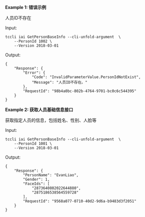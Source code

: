 **Example 1: 错误示例**

人员ID不存在

Input: 

```
tccli iai GetPersonBaseInfo --cli-unfold-argument  \
    --PersonId 1002 \
    --Version 2018-03-01
```

Output: 
```
{
    "Response": {
        "Error": {
            "Code": "InvalidParameterValue.PersonIdNotExist",
            "Message": "人员ID不存在。"
        },
        "RequestId": "98b4a0bc-802b-4764-9701-bc0c6c544395"
    }
}
```

**Example 2: 获取人员基础信息接口**

获取指定人员的信息，包括姓名、性别、人脸等

Input: 

```
tccli iai GetPersonBaseInfo --cli-unfold-argument  \
    --PersonId 1001 \
    --Version 2018-03-01
```

Output: 
```
{
    "Response": {
        "PersonName": "EvanLiao",
        "Gender": 1,
        "FaceIds": [
            "2873640802022644880",
            "2875186538564559728"
        ],
        "RequestId": "9568a077-0710-40d2-9d6a-b9483d3f2051"
    }
}
```

